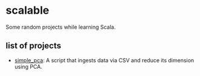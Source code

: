 # scalable
Some random projects while learning Scala.

## list of projects

- [simple_pca](https://github.com/usagiramen/scalable/tree/master/simple_pca): A script that ingests data via CSV and reduce its dimension using PCA.


